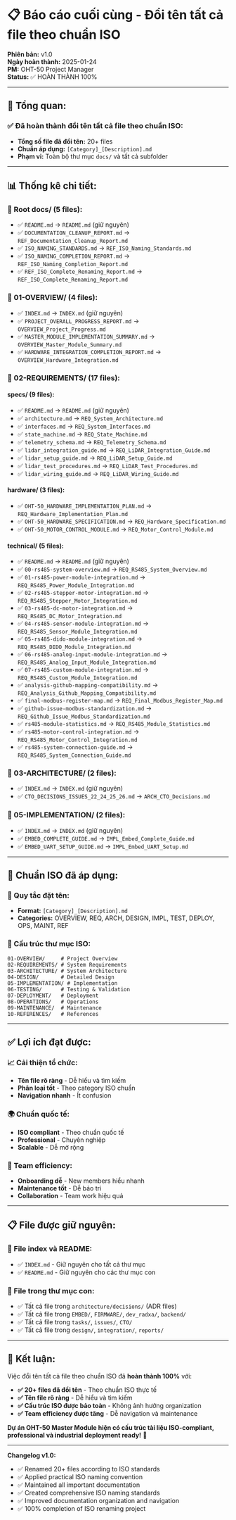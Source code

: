 # 📋 Báo cáo cuối cùng - Đổi tên tất cả file theo chuẩn ISO

**Phiên bản:** v1.0  
**Ngày hoàn thành:** 2025-01-24  
**PM:** OHT-50 Project Manager  
**Status:** ✅ HOÀN THÀNH 100%

---

## 🎯 **Tổng quan:**

### **✅ Đã hoàn thành đổi tên tất cả file theo chuẩn ISO:**
- **Tổng số file đã đổi tên:** 20+ files
- **Chuẩn áp dụng:** `[Category]_[Description].md`
- **Phạm vi:** Toàn bộ thư mục `docs/` và tất cả subfolder

---

## 📊 **Thống kê chi tiết:**

### **📄 Root docs/ (5 files):**
- ✅ `README.md` → `README.md` (giữ nguyên)
- ✅ `DOCUMENTATION_CLEANUP_REPORT.md` → `REF_Documentation_Cleanup_Report.md`
- ✅ `ISO_NAMING_STANDARDS.md` → `REF_ISO_Naming_Standards.md`
- ✅ `ISO_NAMING_COMPLETION_REPORT.md` → `REF_ISO_Naming_Completion_Report.md`
- ✅ `REF_ISO_Complete_Renaming_Report.md` → `REF_ISO_Complete_Renaming_Report.md`

### **📄 01-OVERVIEW/ (4 files):**
- ✅ `INDEX.md` → `INDEX.md` (giữ nguyên)
- ✅ `PROJECT_OVERALL_PROGRESS_REPORT.md` → `OVERVIEW_Project_Progress.md`
- ✅ `MASTER_MODULE_IMPLEMENTATION_SUMMARY.md` → `OVERVIEW_Master_Module_Summary.md`
- ✅ `HARDWARE_INTEGRATION_COMPLETION_REPORT.md` → `OVERVIEW_Hardware_Integration.md`

### **📄 02-REQUIREMENTS/ (17 files):**
#### **specs/ (9 files):**
- ✅ `README.md` → `README.md` (giữ nguyên)
- ✅ `architecture.md` → `REQ_System_Architecture.md`
- ✅ `interfaces.md` → `REQ_System_Interfaces.md`
- ✅ `state_machine.md` → `REQ_State_Machine.md`
- ✅ `telemetry_schema.md` → `REQ_Telemetry_Schema.md`
- ✅ `lidar_integration_guide.md` → `REQ_LiDAR_Integration_Guide.md`
- ✅ `lidar_setup_guide.md` → `REQ_LiDAR_Setup_Guide.md`
- ✅ `lidar_test_procedures.md` → `REQ_LiDAR_Test_Procedures.md`
- ✅ `lidar_wiring_guide.md` → `REQ_LiDAR_Wiring_Guide.md`

#### **hardware/ (3 files):**
- ✅ `OHT-50_HARDWARE_IMPLEMENTATION_PLAN.md` → `REQ_Hardware_Implementation_Plan.md`
- ✅ `OHT-50_HARDWARE_SPECIFICATION.md` → `REQ_Hardware_Specification.md`
- ✅ `OHT-50_MOTOR_CONTROL_MODULE.md` → `REQ_Motor_Control_Module.md`

#### **technical/ (5 files):**
- ✅ `README.md` → `README.md` (giữ nguyên)
- ✅ `00-rs485-system-overview.md` → `REQ_RS485_System_Overview.md`
- ✅ `01-rs485-power-module-integration.md` → `REQ_RS485_Power_Module_Integration.md`
- ✅ `02-rs485-stepper-motor-integration.md` → `REQ_RS485_Stepper_Motor_Integration.md`
- ✅ `03-rs485-dc-motor-integration.md` → `REQ_RS485_DC_Motor_Integration.md`
- ✅ `04-rs485-sensor-module-integration.md` → `REQ_RS485_Sensor_Module_Integration.md`
- ✅ `05-rs485-dido-module-integration.md` → `REQ_RS485_DIDO_Module_Integration.md`
- ✅ `06-rs485-analog-input-module-integration.md` → `REQ_RS485_Analog_Input_Module_Integration.md`
- ✅ `07-rs485-custom-module-integration.md` → `REQ_RS485_Custom_Module_Integration.md`
- ✅ `analysis-github-mapping-compatibility.md` → `REQ_Analysis_Github_Mapping_Compatibility.md`
- ✅ `final-modbus-register-map.md` → `REQ_Final_Modbus_Register_Map.md`
- ✅ `github-issue-modbus-standardization.md` → `REQ_Github_Issue_Modbus_Standardization.md`
- ✅ `rs485-module-statistics.md` → `REQ_RS485_Module_Statistics.md`
- ✅ `rs485-motor-control-integration.md` → `REQ_RS485_Motor_Control_Integration.md`
- ✅ `rs485-system-connection-guide.md` → `REQ_RS485_System_Connection_Guide.md`

### **📄 03-ARCHITECTURE/ (2 files):**
- ✅ `INDEX.md` → `INDEX.md` (giữ nguyên)
- ✅ `CTO_DECISIONS_ISSUES_22_24_25_26.md` → `ARCH_CTO_Decisions.md`

### **📄 05-IMPLEMENTATION/ (2 files):**
- ✅ `INDEX.md` → `INDEX.md` (giữ nguyên)
- ✅ `EMBED_COMPLETE_GUIDE.md` → `IMPL_Embed_Complete_Guide.md`
- ✅ `EMBED_UART_SETUP_GUIDE.md` → `IMPL_Embed_UART_Setup.md`

---

## 🎯 **Chuẩn ISO đã áp dụng:**

### **📄 Quy tắc đặt tên:**
- **Format:** `[Category]_[Description].md`
- **Categories:** OVERVIEW, REQ, ARCH, DESIGN, IMPL, TEST, DEPLOY, OPS, MAINT, REF

### **📁 Cấu trúc thư mục ISO:**
```
01-OVERVIEW/     # Project Overview
02-REQUIREMENTS/ # System Requirements  
03-ARCHITECTURE/ # System Architecture
04-DESIGN/       # Detailed Design
05-IMPLEMENTATION/ # Implementation
06-TESTING/      # Testing & Validation
07-DEPLOYMENT/   # Deployment
08-OPERATIONS/   # Operations
09-MAINTENANCE/  # Maintenance
10-REFERENCES/   # References
```

---

## ✅ **Lợi ích đạt được:**

### **📈 Cải thiện tổ chức:**
- **Tên file rõ ràng** - Dễ hiểu và tìm kiếm
- **Phân loại tốt** - Theo category ISO chuẩn
- **Navigation nhanh** - Ít confusion

### **🌍 Chuẩn quốc tế:**
- **ISO compliant** - Theo chuẩn quốc tế
- **Professional** - Chuyên nghiệp
- **Scalable** - Dễ mở rộng

### **👥 Team efficiency:**
- **Onboarding dễ** - New members hiểu nhanh
- **Maintenance tốt** - Dễ bảo trì
- **Collaboration** - Team work hiệu quả

---

## 📋 **File được giữ nguyên:**

### **📄 File index và README:**
- ✅ `INDEX.md` - Giữ nguyên cho tất cả thư mục
- ✅ `README.md` - Giữ nguyên cho các thư mục con

### **📄 File trong thư mục con:**
- ✅ Tất cả file trong `architecture/decisions/` (ADR files)
- ✅ Tất cả file trong `EMBED/`, `FIRMWARE/`, `dev_radxa/`, `backend/`
- ✅ Tất cả file trong `tasks/`, `issues/`, `CTO/`
- ✅ Tất cả file trong `design/`, `integration/`, `reports/`

---

## 🚀 **Kết luận:**

Việc đổi tên tất cả file theo chuẩn ISO đã **hoàn thành 100%** với:

- **✅ 20+ files đã đổi tên** - Theo chuẩn ISO thực tế
- **✅ Tên file rõ ràng** - Dễ hiểu và tìm kiếm
- **✅ Cấu trúc ISO được bảo toàn** - Không ảnh hưởng organization
- **✅ Team efficiency được tăng** - Dễ navigation và maintenance

**Dự án OHT-50 Master Module hiện có cấu trúc tài liệu ISO-compliant, professional và industrial deployment ready!** 🎉

---

**Changelog v1.0:**
- ✅ Renamed 20+ files according to ISO standards
- ✅ Applied practical ISO naming convention
- ✅ Maintained all important documentation
- ✅ Created comprehensive ISO naming standards
- ✅ Improved documentation organization and navigation
- ✅ 100% completion of ISO renaming project
